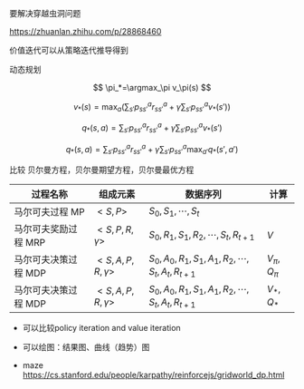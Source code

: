
要解决穿越虫洞问题

https://zhuanlan.zhihu.com/p/28868460

价值迭代可以从策略迭代推导得到

动态规划

$$
\pi_*=\argmax_\pi v_\pi(s)
$$

$$
v_*(s)= \max_{a} \Big(\sum_{s'} p^a_{ss'} r^a_{ss'} + \gamma \sum_{s'} p^a_{ss'} v_*(s') \Big )
$$

$$
q_*(s,a) = \sum_{s'} p^a_{ss'} r^a_{ss'} + \gamma \sum_{s'} p^a_{ss'} v_*(s')
$$

$$
q_*(s,a) = \sum_{s'} p^a_{ss'} r^a_{ss'} + \gamma \sum_{s'} p^a_{ss'} \max_{a'} q_*(s',a')
$$


比较 贝尔曼方程，贝尔曼期望方程，贝尔曼最优方程


|过程名称|组成元素|数据序列|计算|
|-|-|-|-|
|马尔可夫过程 MP|$<S,P>$|$S_0,S_1,\cdots,S_t$||
|马尔可夫奖励过程 MRP|$<S,P,R,\gamma>$|$S_0,R_1,S_1,R_2,\cdots,S_t,R_{t+1}$|$V$|
|马尔可夫决策过程 MDP|$<S,A,P,R,\gamma>$|$S_0,A_0,R_1,S_1,A_1,R_2,\cdots,S_t,A_t,R_{t+1}$|$V_\pi,Q_\pi$|
|马尔可夫决策过程 MDP|$<S,A,P,R,\gamma>$|$S_0,A_0,R_1,S_1,A_1,R_2,\cdots,S_t,A_t,R_{t+1}$|$V_*,Q_*$|


- 可以比较policy iteration and value iteration
- 可以绘图：结果图、曲线（趋势）图

- maze  https://cs.stanford.edu/people/karpathy/reinforcejs/gridworld_dp.html

